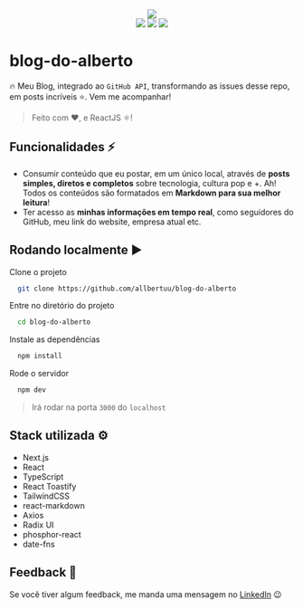 <div align="center">
  <img src="https://img.shields.io/badge/status-completed-brightgreen" />
</div>

<div align="center">
  <img src="https://img.shields.io/badge/React-20232A?logo=react&logoColor=61DAFB" />
  <img src="https://img.shields.io/badge/NextJS-black?logo=next.js&logoColor=white" />
  <img src="https://img.shields.io/badge/TypeScript-007ACC?logo=typescript&logoColor=white" />
</div>

# blog-do-alberto

🔥 Meu Blog, integrado ao `GitHub API`, transformando as issues desse repo, em posts incríveis ⭐. Vem me acompanhar!

> Feito com ❤, e ReactJS ⚛!

## Funcionalidades ⚡

-   Consumir conteúdo que eu postar, em um único local, através de **posts simples, diretos e completos** sobre tecnologia, cultura pop e +. Ah! Todos os conteúdos são formatados em **Markdown para sua melhor leitura**!
-   Ter acesso as **minhas informações em tempo real**, como seguidores do GitHub, meu link do website, empresa atual etc.

## Rodando localmente ▶

Clone o projeto

```bash
  git clone https://github.com/allbertuu/blog-do-alberto
```

Entre no diretório do projeto

```bash
  cd blog-do-alberto
```

Instale as dependências

```bash
  npm install
```

Rode o servidor

```bash
  npm dev
```

> Irá rodar na porta `3000` do `localhost`

## Stack utilizada ⚙

-   Next.js
-   React
-   TypeScript
-   React Toastify
-   TailwindCSS
-   react-markdown
-   Axios
-   Radix UI
-   phosphor-react
-   date-fns

## Feedback 💬

Se você tiver algum feedback, me manda uma mensagem no [LinkedIn](https://www.linkedin.com/in/albertov-albuquerque/) 😉
